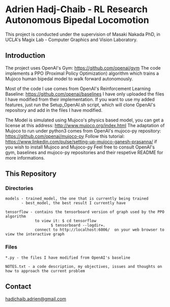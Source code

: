 # Adrien Hadj-Chaib  -  RL Research Autonomous Bipedal Locomotion

This project is conducted under the supervision of Masaki Nakada PhD, in UCLA's Magix Lab - Computer Graphics and Vision Laboratory.

## Introduction 

The project uses OpenAI's Gym: https://github.com/openai/gym
The code implements a PPO (Proximal Policy Optimization) algorithm which trains a Mujoco human bipedal model to walk forward autonomously.  

Most of the code I use comes from OpenAI's Reinforcement Learning Baseline: https://github.com/openai/baselines
I have only uploaded the files I have modified from their implementation.
If you want to use my added features, just run the Setup_OpenAI.sh script, which will clone OpenAI's repository and add in the files I have modified.

The Model is simulated using Mujoco's physics based model, you can get a license at this address: http://www.mujoco.org/index.html
The adaptation of Mujoco to run under python3 comes from OpenAI's mujoco-py repository: https://github.com/openai/mujoco-py 
Follow this tutorial: https://www.linkedin.com/pulse/setting-up-mujoco-ganesh-prasanna/ if you wish to install Mujoco and Mujoco-py
Feel free to consult OpenAI's gym, baselines and mujoco-py repositories and their respetive README for more informations. 


## This Repository

### Directories

	models - trained_model, the one that is currently being trained
		   - best_model, the best result I currently have 

	tensorflow - contains the tensorboard version of graph used by the PPO algorithm
				 to view it: $ cd tensorflow
				 		$ tensorboard --logdir=.
				 connect to http://localhost:6006/  on your web browser to view the interactive graph 

### Files

	*.py - the files I have modified from OpenAI's baseline

	NOTES.txt - a code description, my objectives, issues and thoughts on how to approach the current problem


## Contact 

hadjchaib.adrien@gmail.com